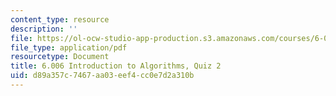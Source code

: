 ```yaml
---
content_type: resource
description: ''
file: https://ol-ocw-studio-app-production.s3.amazonaws.com/courses/6-006-introduction-to-algorithms-spring-2020/d89a357c7467aa03eef4cc0e7d2a310b_MIT6_006S20_q2.pdf
file_type: application/pdf
resourcetype: Document
title: 6.006 Introduction to Algorithms, Quiz 2
uid: d89a357c-7467-aa03-eef4-cc0e7d2a310b
---
```

